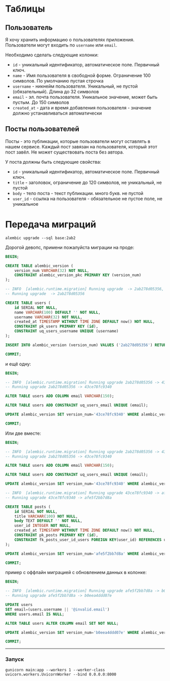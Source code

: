 # Таблицы

## Пользователь

Я хочу хранить информацию о пользователях приложения.
Пользователи могут входить по `username` или `email`.

Необходимо сделать следующие колонки:
- `id` - уникальный идентификатор, автоматическое поле. Первичный ключ.
- `name` - Имя пользователя в свободной форме. Ограничение 100 символов. По умолчанию пустая строчка
- `username` - никнейм пользователя. Уникальный, не пустой (обязательный). Длина до 32 символов
- `email` - эл. почта пользователя. Уникальное значение, может быть пустым. До 150 символов
- `created_at` - дата и время добавления пользователя - значение должно устанавливаться автоматически


## Посты пользователей

Посты - это публикации, которые пользователи могут оставлять в нашем сервисе.
Каждый пост завязан на пользователя, который этот пост завёл.
Не может существовать поста без автора.

У поста должны быть следующие свойства:
- `id` - уникальный идентификатор, автоматическое поле. Первичный ключ.
- `title` - заголовок, ограничение до 120 символов, не уникальный, не пустой
- `body` - тело поста - текст публикации. много букв. не пустой
- `user_id` - ссылка на пользователя - обязательное не пустое поле, не уникальное


# Передача миграций

```shell
alembic upgrade --sql base:2ab2
```

Дорогой девопс, примени пожалуйста миграции на проде:

```sql
BEGIN;

CREATE TABLE alembic_version (
    version_num VARCHAR(32) NOT NULL, 
    CONSTRAINT alembic_version_pkc PRIMARY KEY (version_num)
);

-- INFO  [alembic.runtime.migration] Running upgrade  -> 2ab278d05356, create users table
-- Running upgrade  -> 2ab278d05356

CREATE TABLE users (
    id SERIAL NOT NULL, 
    name VARCHAR(100) DEFAULT '' NOT NULL, 
    username VARCHAR(32) NOT NULL, 
    created_at TIMESTAMP WITHOUT TIME ZONE DEFAULT now() NOT NULL, 
    CONSTRAINT pk_users PRIMARY KEY (id), 
    CONSTRAINT uq_users_username UNIQUE (username)
);

INSERT INTO alembic_version (version_num) VALUES ('2ab278d05356') RETURNING alembic_version.version_num;

COMMIT;
```

и ещё одну:

```sql
BEGIN;

-- INFO  [alembic.runtime.migration] Running upgrade 2ab278d05356 -> 43ce78fc9340, add col email to users table
-- Running upgrade 2ab278d05356 -> 43ce78fc9340

ALTER TABLE users ADD COLUMN email VARCHAR(150);

ALTER TABLE users ADD CONSTRAINT uq_users_email UNIQUE (email);

UPDATE alembic_version SET version_num='43ce78fc9340' WHERE alembic_version.version_num = '2ab278d05356';

COMMIT;

```


Или две вместе:

```sql
BEGIN;

-- INFO  [alembic.runtime.migration] Running upgrade 2ab278d05356 -> 43ce78fc9340, add col email to users table
-- Running upgrade 2ab278d05356 -> 43ce78fc9340

ALTER TABLE users ADD COLUMN email VARCHAR(150);

ALTER TABLE users ADD CONSTRAINT uq_users_email UNIQUE (email);

UPDATE alembic_version SET version_num='43ce78fc9340' WHERE alembic_version.version_num = '2ab278d05356';

-- INFO  [alembic.runtime.migration] Running upgrade 43ce78fc9340 -> afe5f2bb7d8a, create posts table
-- Running upgrade 43ce78fc9340 -> afe5f2bb7d8a

CREATE TABLE posts (
    id SERIAL NOT NULL, 
    title VARCHAR(100) NOT NULL, 
    body TEXT DEFAULT '' NOT NULL, 
    user_id INTEGER NOT NULL, 
    created_at TIMESTAMP WITHOUT TIME ZONE DEFAULT now() NOT NULL, 
    CONSTRAINT pk_posts PRIMARY KEY (id), 
    CONSTRAINT fk_posts_user_id_users FOREIGN KEY(user_id) REFERENCES users (id)
);

UPDATE alembic_version SET version_num='afe5f2bb7d8a' WHERE alembic_version.version_num = '43ce78fc9340';

COMMIT;
```


пример с оффлайн миграцией с обновлением данных в колонке:

```sql
BEGIN;

-- INFO  [alembic.runtime.migration] Running upgrade afe5f2bb7d8a -> b0eea4ddd07e, require users email
-- Running upgrade afe5f2bb7d8a -> b0eea4ddd07e

UPDATE users 
SET email=(users.username || '@invalid.email')
WHERE users.email IS NULL;

ALTER TABLE users ALTER COLUMN email SET NOT NULL;

UPDATE alembic_version SET version_num='b0eea4ddd07e' WHERE alembic_version.version_num = 'afe5f2bb7d8a';

COMMIT;
```



---

### Запуск

```shell
gunicorn main:app --workers 1 --worker-class uvicorn.workers.UvicornWorker --bind 0.0.0.0:8000
```
